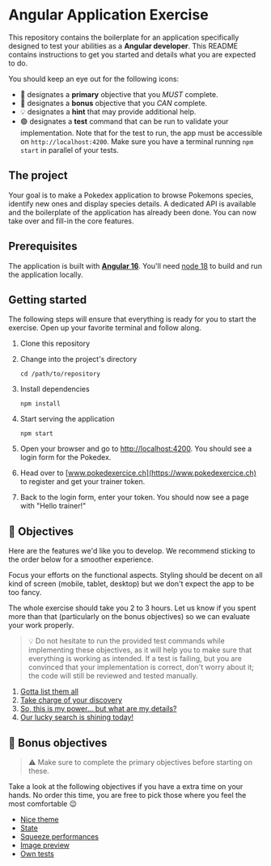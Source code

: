 # Angular Application Exercise

This repository contains the boilerplate for an application specifically designed to test your abilities as a **Angular
developer**. This README contains instructions to get you started and details what you are expected to do.

You should keep an eye out for the following icons:

- 🎯 designates a **primary** objective that you _MUST_ complete.
- 🧠 designates a **bonus** objective that you _CAN_ complete.
- 💡 designates a **hint** that may provide additional help.
- 🟢 designates a **test** command that can be run to validate your implementation. Note that for the test to run, the
  app must be accessible on `http://localhost:4200`. Make sure you have a terminal running `npm start` in parallel of
  your tests.

## The project

Your goal is to make a Pokedex application to browse Pokemons species, identify new ones and display species details. A
dedicated API is available and the boilerplate of the application has already been done. You can now take over and
fill-in the core features.

## Prerequisites

The application is built with **[Angular 16](https://angular.io/)**. You'll need [node 18](https://nodejs.org/en) to
build and run the application locally.

## Getting started

The following steps will ensure that everything is ready for you to start the exercise. Open up your favorite terminal
and follow along.

1. Clone this repository

2. Change into the project's directory
    ```
    cd /path/to/repository
    ```

3. Install dependencies
    ```shell
    npm install
    ```

4. Start serving the application
    ```shell
    npm start
    ```

5. Open your browser and go to [http://localhost:4200](http://localhost:4200). You should see a login form for the
   Pokedex.

6. Head over to [www.pokedexercice.ch](https://www.pokedexercice.ch) to register and get your trainer token.

7. Back to the login form, enter your token. You should now see a page with "Hello trainer!"

## 🎯 Objectives

Here are the features we'd like you to develop. We recommend sticking to the order below for a smoother experience.

Focus your efforts on the functional aspects. Styling should be decent on all kind of screen (mobile, tablet, desktop)
but we don't expect the app to be too fancy.

The whole exercise should take you 2 to 3 hours. Let us know if you spent more than that (particularly on the bonus
objectives) so we can evaluate your work properly.

> 💡 Do not hesitate to run the provided test commands while implementing these objectives, as it will help you to make
> sure that everything is working as intended. If a test is failing, but you are convinced that your implementation is
> correct, don't worry about it; the code will still be reviewed and tested manually.

1. [Gotta list them all](./docs/gotta-list-them-all.md)
2. [Take charge of your discovery](./docs/take-charge-of-your-discovery.md)
3. [So, this is my power... but what are my details?](./docs/so-this-is-my-power-but-what-are-my-details.md)
4. [Our lucky search is shining today!](./docs/our-lucky-search-is-shining-today.md)

## 🧠 Bonus objectives

> ⚠️ Make sure to complete the primary objectives before starting on these.

Take a look at the following objectives if you have a extra time on your hands. No order this time, you are free to pick
those where you feel the most comfortable 😉

- [Nice theme](./docs/nice-theme.md)
- [State](./docs/state.md)
- [Squeeze performances](./docs/squeeze-performances.md)
- [Image preview](./docs/image-preview.md)
- [Own tests](./docs/own-tests.md)
